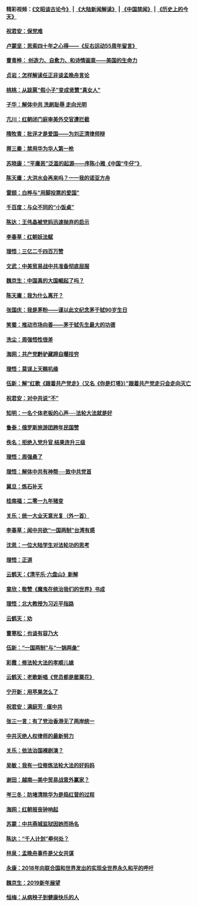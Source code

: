 #### 精彩视频：[《文昭谈古论今》](https://github.com/gfw-breaker/wenzhao/blob/master/README.md?t=01181531) | [《大陆新闻解读》](https://github.com/gfw-breaker/ntdtv-comedy/blob/master/README.md?t=01181531) | [《中国禁闻》](https://github.com/gfw-breaker/ntdtv-news/blob/master/README.md?t=01181531) | [《历史上的今天》](https://github.com/gfw-breaker/today-in-history/blob/master/README.md?t=01181531) 

#### [祝君安：保党难](../pages/nsc993/n10984362.md?t=01181531) 

#### [卢蒙坚：思索四十年之心得——《反右运动55周年留言》](../pages/nsc993/n10984355.md?t=01181531) 

#### [曹青桦： 创造力、自愈力、和诗情画意——美国的生命力](../pages/nsc993/n10984216.md?t=01181531) 

#### [贞岩：怎样解读任正非谈孟晚舟言论](../pages/nsc993/n10984650.md?t=01181531) 

#### [桃桃：从跋扈“假小子”变成贤慧“真女人”](../pages/nsc993/n10984416.md?t=01181531) 

#### [子华：解体中共 洗刷耻辱 走向光明](../pages/nsc993/n10984019.md?t=01181531) 

#### [亢川：红朝闭门庭审美外交官遭拦截](../pages/nsc993/n10984050.md?t=01181531) 

#### [隋牧青：批评才是爱国——为刘正清律师辩](../pages/nsc993/n10983057.md?t=01181531) 

#### [蒋三秦：禁用华为华人第一枪](../pages/nsc993/n10982973.md?t=01181531) 

#### [苏晓康：“平庸恶”泛滥的起源——序陈小雅《中国“牛仔”》](../pages/nsc993/n10982008.md?t=01181531) 

#### [陈天庸：大洪水会再来吗？一一我的诺亚方舟](../pages/nsc993/n10981086.md?t=01181531) 

#### [雷颐：白桦与“用脚投票的爱国”](../pages/nsc993/n10981048.md?t=01181531) 

#### [千百度：与众不同的“小饭桌”](../pages/nsc993/n10978639.md?t=01181531) 

#### [陈达：王伟晶被党妈迅速抛弃的启示](../pages/nsc993/n10976450.md?t=01181531) 

#### [李春草：红朝妖法赋](../pages/nsc993/n10976387.md?t=01181531) 

#### [理悟：三亿二千四百万赞](../pages/nsc993/n10975966.md?t=01181531) 

#### [文武：中美贸易战中共准备彻底屈服](../pages/nsc993/n10974571.md?t=01181531) 

#### [魏京生：中国真的大国崛起了吗？](../pages/nsc993/n10974530.md?t=01181531) 

#### [陈天庸：我为什么离开？](../pages/nsc993/n10974493.md?t=01181531) 

#### [张国庆：我是茅粉——谨以此文纪念茅于轼90岁生日](../pages/nsc993/n10974477.md?t=01181531) 

#### [笑蜀：推动市场向善——茅于轼先生最大的功德](../pages/nsc993/n10974451.md?t=01181531) 

#### [洗尘：周强悟性很差](../pages/nsc993/n10973701.md?t=01181531) 

#### [海网：共产党黔驴藏蹄自曝技穷](../pages/nsc993/n10969562.md?t=01181531) 

#### [理悟：莫误上天赐机缘](../pages/nsc993/n10969514.md?t=01181531) 

#### [伍新：解“红歌《跟着共产党走》（又名《你是灯塔》）”跟着共产党走只会走向灭亡](../pages/nsc993/n10969074.md?t=01181531) 

#### [祝君安：对中共说“不”](../pages/nsc993/n10968464.md?t=01181531) 

#### [知明：一名个体老板的心声──法轮大法就是好](../pages/nsc993/n10967473.md?t=01181531) 

#### [鲁泰：俄罗斯旅游团跨年民国赞](../pages/nsc993/n10967035.md?t=01181531) 

#### [佚名：拒绝入党升官  结果连升三级](../pages/nsc993/n10965069.md?t=01181531) 

#### [理悟：周强悬了](../pages/nsc993/n10965044.md?t=01181531) 

#### [理悟：解体中共有神帮──致中共党首](../pages/nsc993/n10963824.md?t=01181531) 

#### [冀旦：炼石补天](../pages/nsc993/n10963818.md?t=01181531) 

#### [桂南福：二零一九年猪变](../pages/nsc993/n10963774.md?t=01181531) 

#### [关乐：统一大业天意光复（外一首）](../pages/nsc993/n10963765.md?t=01181531) 

#### [李春草：闻中共欲“一国两制”台湾有感](../pages/nsc993/n10963761.md?t=01181531) 

#### [沈思：一位大陆学生对法轮功的思考](../pages/nsc993/n10960706.md?t=01181531) 

#### [理悟：正道](../pages/nsc993/n10960529.md?t=01181531) 

#### [云鹤天：《清平乐‧六盘山》新解](../pages/nsc993/n10959258.md?t=01181531) 

#### [童欣：敬赞《魔鬼在统治我们的世界》书成](../pages/nsc993/n10959244.md?t=01181531) 

#### [理悟：北大教授为习近平指路](../pages/nsc993/n10959234.md?t=01181531) 

#### [云鹤天：劝](../pages/nsc993/n10959226.md?t=01181531) 

#### [曹寒松：也谈有容乃大](../pages/nsc993/n10959191.md?t=01181531) 

#### [伍新：“一国两制”与“一锅两彘”](../pages/nsc993/n10958297.md?t=01181531) 

#### [彩霞：修法轮大法的孝顺儿媳](../pages/nsc993/n10958333.md?t=01181531) 

#### [云鹤天：老歌新唱《党员都是罂粟花》](../pages/nsc993/n10958225.md?t=01181531) 

#### [宁开新：用苹果怎么了](../pages/nsc993/n10955962.md?t=01181531) 

#### [祝君安：满庭芳 · 瘟中共](../pages/nsc993/n10955949.md?t=01181531) 

#### [张三一言：有了党治香港无了两岸统一](../pages/nsc993/n10955943.md?t=01181531) 

#### [中共灭绝人权律师的最新努力](../pages/nsc993/n10954725.md?t=01181531) 

#### [关乐：依法治国裸剧演？](../pages/nsc993/n10952420.md?t=01181531) 

#### [吴敏：我有一位修炼法轮大法的好妈妈](../pages/nsc993/n10952484.md?t=01181531) 

#### [谢田：越南—美中贸易战意外赢家？](../pages/nsc993/n10940351.md?t=01181531) 

#### [岑三冬：防堵清除华为是捣红营的过程](../pages/nsc993/n10952342.md?t=01181531) 

#### [海网：红朝报丧钟响起](../pages/nsc993/n10951480.md?t=01181531) 

#### [苏蒙：中共燕城监狱因她而扬名](../pages/nsc993/n10951476.md?t=01181531) 

#### [陈达：“千人计划”牵何处？](../pages/nsc993/n10951466.md?t=01181531) 

#### [林泉：孟晚舟事件是父女共谋](../pages/nsc993/n10947780.md?t=01181531) 

#### [永康：2018年向联合国和世界发出的实现全世界永久和平的呼吁](../pages/nsc993/n10947756.md?t=01181531) 

#### [魏京生：2019新年展望](../pages/nsc993/n10947691.md?t=01181531) 

#### [恒梅：从病秧子到健康快乐的人](../pages/nsc993/n10947469.md?t=01181531) 

